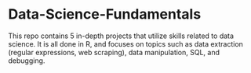# Data-Science-Fundamentals
This repo contains 5 in-depth projects that utilize skills related to data science. It is all done in R, and focuses on topics such as data extraction (regular expressions, web scraping), data manipulation, SQL, and debugging.
